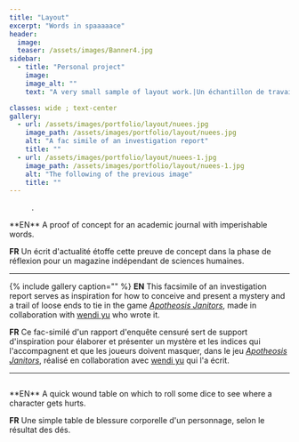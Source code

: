 ```yaml
---
title: "Layout"
excerpt: "Words in spaaaaace"
header:
  image:
  teaser: /assets/images/Banner4.jpg
sidebar:
  - title: "Personal project"
    image:
    image_alt: ""
    text: "A very small sample of layout work.|Un échantillon de travail de mise en page."

classes: wide ; text-center
gallery:
  - url: /assets/images/portfolio/layout/nuees.jpg
    image_path: /assets/images/portfolio/layout/nuees.jpg
    alt: "A fac simile of an investigation report"
    title: ""
  - url: /assets/images/portfolio/layout/nuees-1.jpg
    image_path: /assets/images/portfolio/layout/nuees-1.jpg
    alt: "The following of the previous image"
    title: ""
---
```



<figure style ="width:60%" class="align-center">
  <img src="{{ site.url }}{{ site.baseurl }}/assets/images/portfolio/layout/capital.jpg" alt="">
  <figcaption>.</figcaption>
</figure>
**EN**
A proof of concept for an academic journal with imperishable words.

**FR**
Un écrit d'actualité étoffe cette preuve de concept dans la phase de réflexion pour un magazine indépendant de sciences humaines.

<!-- For later use
<figure class="align-center half mfp-image">
  <img src="{{ site.url }}{{ site.baseurl }}/assets/images/portfolio/layout/capital.jpg" alt="">
</figure> -->
---

{% include gallery caption="" %}
**EN**
This facsimile of an investigation report serves as inspiration for how to conceive and present a mystery and a trail of loose ends to tie in the game [*Apotheosis Janitors*](https://wendiy.itch.io/apotheosis-janitors), made in collaboration with [wendi yu](https://twitter.com/wen_di_yu) who wrote it.

**FR**
Ce fac-similé d'un rapport d'enquête censuré sert de support d'inspiration pour élaborer et présenter un mystère et les indices qui l'accompagnent et que les joueurs doivent masquer, dans le jeu [*Apotheosis Janitors*](https://wendiy.itch.io/apotheosis-janitors), réalisé en collaboration avec [wendi yu](https://twitter.com/wen_di_yu) qui l'a écrit.

---

<figure class="align-center half mfp-image">
  <img src="{{ site.url }}{{ site.baseurl }}/assets/images/portfolio/layout/woundtable.jpg" alt="">
</figure>
**EN**
A quick wound table on which to roll some dice to see where a character gets hurts.

**FR**
Une simple table de blessure corporelle d'un personnage, selon le résultat des dés.
